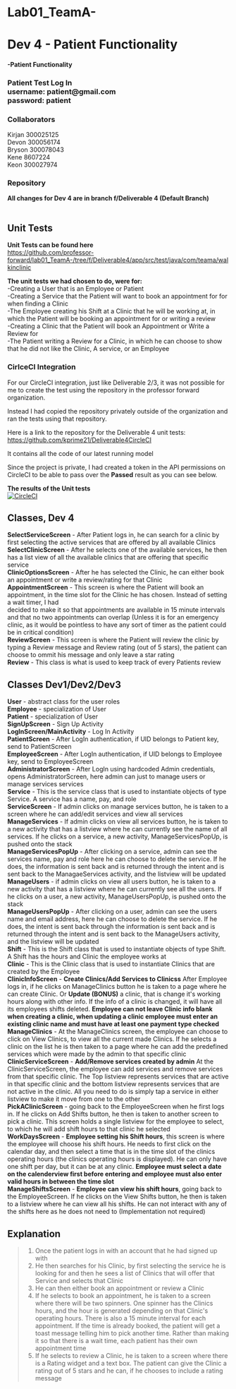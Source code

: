 # Lab01_TeamA-<br>

# Dev 4 - Patient Functionality
#### -Patient Functionality<br> 
### Patient Test Log In<br> username: patient<span></span>@gmail.com<br>password: patient


### Collaborators

Kirjan 300025125<br>
Devon 300056174<br>
Bryson 300078043<br>
Kene 8607224<br>
Keon 300027974<br>

### Repository

**All changes for Dev 4 are in branch f/Deliverable 4 (Default Branch)**<br>
 <br>

## Unit Tests
**Unit Tests can be found here**<br> 
https://github.com/professor-forward/lab01_TeamA-/tree/f/Deliverable4/app/src/test/java/com/teama/walkinclinic

**The unit tests we had chosen to do, were for:**<br>
-Creating a User that is an Employee or Patient<br>
-Creating a Service that the Patient will want to book an appointment for for when finding a Clinic<br>
-The Employee creating his Shift at a Clinic that he will be working at, in which the Patient will be booking an appointment for or writing a review<br>
-Creating a Clinic that the Patient will book an Appointment or Write a Review for<br>
-The Patient writing a Review for a Clinic, in which he can choose to show that he did not like the Clinic, A service, or an Employee




### CirlceCI Integration
For our CircleCI integration, just like Deliverable 2/3, it was not possible for me to create the test using the repository in the professor forward organization.

Instead I had copied the repository privately outside of the organization and ran the tests using that repository. 

Here is a link to the repository for the Deliverable 4 unit tests: https://github.com/kprime21/Deliverable4CircleCI

It contains all the code of our latest running model

Since the project is private, I had created a token in the API permissions on CircleCI to be able to pass over the **Passed** result as you can see below. 

**The results of the Unit tests**  <br>
[![CircleCI](https://circleci.com/gh/kprime21/Deliverable4CircleCI/tree/master.svg?style=svg&circle-token=90b62aeb960330eafb495a58693276ecca329dd6)](https://circleci.com/gh/kprime21/Deliverable4CircleCI/tree/master)

## Classes, Dev 4
**SelectServiceScreen** - After Patient logs in, he can search for a clinic by first selecting the active services that are offered by all available Clinics<br>
**SelectClinicScreen** - After he selects one of the available services, he then has a list view of all the available clinics that are offering that specific service<br>
**ClinicOptionsScreen** - After he has selected the Clinic, he can either book an appointment or write a review/rating for that Clinic<br>
**AppointmentScreen** - This screen is where the Patient will book an appointment, in the time slot for the Clinic he has chosen. Instead of setting a wait timer, I had<br>
decided to make it so that appointments are available in 15 minute intervals and that no two appointments can overlap (Unless it is for an emergency clinic, as it would be pointless
to have any sort of timer as the patient could be in critical condition)<br>
**ReviewScreen** - This screen is where the Patient will review the clinic by typing a Review message and Review rating (out of 5 stars), the patient can choose to 
ommit his message and only leave a star rating<br>
**Review** - This class is what is used to keep track of every Patients review<br>


## Classes Dev1/Dev2/Dev3
**User** - abstract class for the user roles<br>
**Employee** - specialization of User<br>
**Patient** - specialization of User<br>
**SignUpScreen** - Sign Up Activity <br>
**LogInScreen/MainActivity** - Log In Activity<br>
**PatientScreen** - After LogIn authentication, if UID belongs to Patient key, send to PatientScreen<br>
**EmployeeScreen** - After LogIn authentication, if UID 
belongs to Employee key, send to EmployeeScreen<br>
**AdministratorScreen** - After LogIn using hardcoded Admin
credentials, opens AdministratorScreen, here admin can just to manage users 
or manage services services<br>
**Service** - This is the service class that is used to instantiate objects of type Service. A service has a name, pay, and role<br>
**ServiceScreen** - If admin clicks on manage services button, he is taken to a screen
where he can add/edit services and view all services<br>
**ManageServices** - If admin clicks on view all services button, he is taken 
to a new activity that has a listview where he can currently see the name of all services. If he clicks on a service, a new activity, ManageServicesPopUp, is pushed onto the stack<br>
**ManageServicesPopUp** - After clicking on a service, admin can see the services name, pay and role here he can choose to delete the service. If he does, the information is sent back and is returned through the intent and is sent back to the ManagaeServices activity, and the listview will be updated<br>
**ManageUsers** - if admin clicks on view all users button, he is taken 
to a new activity that has a listview where he can currently see all the users. If he clicks on a user, a new activity, ManageUsersPopUp, is pushed onto the stack<br>
**ManageUsersPopUp** - After clicking on a user, admin can see the users name and email address, here he can choose to delete the service. If he does, the intent is sent back through the information is sent back and is returned through the intent and is sent back to the ManageUsers activity, and the listview will be updated<br>
**Shift** - This is the Shift class that is used to instantiate objects of type Shift. A Shift has the hours and Clinic the employee works at<br>
**Clinic** - This is the Clinic class that is used to instantiate Clinics that are created by the Employee<br>
**ClinicInfoScreen** - **Create Clinics/Add Services to Clinicss** After Employee logs in, if he clicks on ManageClinics button he is taken to a page where he can create Clinic. Or **Update (BONUS)** a clinic, that is change it's working hours along with other info. If the info of a clinic is changed, it will have all its employees shifts deleted. **Employee can not leave Clinic info blank when creating a clinic, when updating a clinic employee must enter an existing clinic name and must have at least one payment type checked**<br>
**ManageClinics** - At the ManageClinics screen, the employee can choose to click on View Clinics, to view all the current made Clinics. If he selects a clinic on the list he is then taken to a page where he can add the predefined services which were made by the admin to that specific clinic<br>
**ClinicServiceScreen** - **Add/Remove services created by admin** At the ClinicServiceScreen, the employee can add services and remove services from that specific clinic. The Top listview represents services that are active in that specific clinic and the bottom listview represents services that are not active in the clinic. All you need to do is simply tap a service in either listview to make it move from one to the other<br>
**PickAClinicScreen** - going back to the EmployeeScreen when he first logs in. If he clicks on Add Shifts button, he then is taken to another screen to pick a clinic. This screen holds a single listview for the employee to select, to which he will add shift hours to that clinic he selected<br>
**WorkDaysScreen** - **Employee setting his Shift hours**, this screen is where the employee will choose his shift hours. He needs to first click on the calendar day, and then select a time that is in the time slot of the clinics operating hours (the clinics operating hours is displayed). He can only have one shift per day, but it can be at any clinic. **Employee must select a date on the calenderview first before entering and employee must also enter valid hours in between the time slot** <br>
**ManageShiftsScreen** - **Employee can view his shift hours**, going back to the EmployeeScreen. If he clicks on the View Shifts button, he then is taken to a listview where he can view all his shifts. He can not interact with any of the shifts here as he does not need to (Implementation not required)





## Explanation
>1. Once the patient logs in with an account that he had signed up with
>2. He then searches for his Clinic, by first selecting the service he is looking for and then he sees a list of Clinics that will offer that Service and selects that Clinic
>3. He can then either book an appointment or review a Clinic
>4. If he selects to book an appointment, he is taken to a screen where there will be two spinners. One spinner has the Clinics hours, and the hour is generated depending on that Clinic's operating hours. There is also a 15 minute interval for each appointment. If the time is already booked, the patient will get a toast message telling him to pick another time. Rather than making it so that there is a wait time, each patient has their own appointment time
>5. If he selects to review a Clinic, he is taken to a screen where there is a Rating widget and a text box. The patient can give the Clinic a rating out of 5 stars and he can, if he chooses to include a rating message